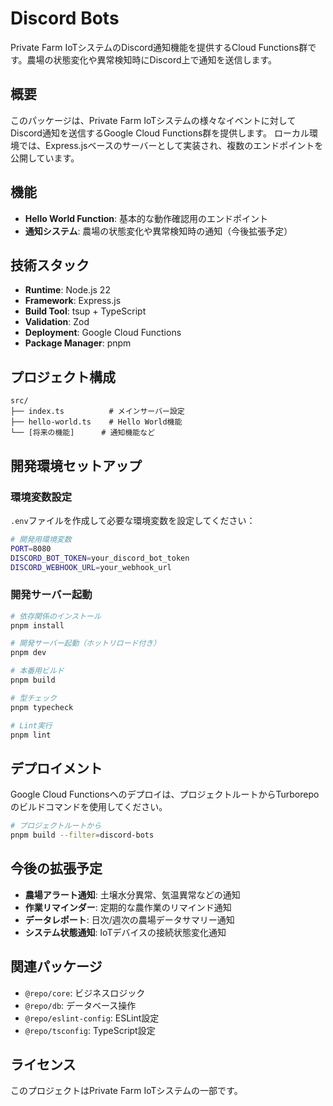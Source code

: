 # Discord Bots

Private Farm IoTシステムのDiscord通知機能を提供するCloud Functions群です。農場の状態変化や異常検知時にDiscord上で通知を送信します。

## 概要

このパッケージは、Private Farm IoTシステムの様々なイベントに対してDiscord通知を送信するGoogle Cloud Functions群を提供します。
ローカル環境では、Express.jsベースのサーバーとして実装され、複数のエンドポイントを公開しています。

## 機能

- **Hello World Function**: 基本的な動作確認用のエンドポイント
- **通知システム**: 農場の状態変化や異常検知時の通知（今後拡張予定）

## 技術スタック

- **Runtime**: Node.js 22
- **Framework**: Express.js
- **Build Tool**: tsup + TypeScript
- **Validation**: Zod
- **Deployment**: Google Cloud Functions
- **Package Manager**: pnpm

## プロジェクト構成

```text
src/
├── index.ts          # メインサーバー設定
├── hello-world.ts    # Hello World機能
└── [将来の機能]      # 通知機能など
```

## 開発環境セットアップ

### 環境変数設定

`.env`ファイルを作成して必要な環境変数を設定してください：

```bash
# 開発用環境変数
PORT=8080
DISCORD_BOT_TOKEN=your_discord_bot_token
DISCORD_WEBHOOK_URL=your_webhook_url
```

### 開発サーバー起動

```bash
# 依存関係のインストール
pnpm install

# 開発サーバー起動（ホットリロード付き）
pnpm dev

# 本番用ビルド
pnpm build

# 型チェック
pnpm typecheck

# Lint実行
pnpm lint
```

## デプロイメント

Google Cloud Functionsへのデプロイは、プロジェクトルートからTurborepoのビルドコマンドを使用してください。

```bash
# プロジェクトルートから
pnpm build --filter=discord-bots
```

## 今後の拡張予定

- **農場アラート通知**: 土壌水分異常、気温異常などの通知
- **作業リマインダー**: 定期的な農作業のリマインド通知
- **データレポート**: 日次/週次の農場データサマリー通知
- **システム状態通知**: IoTデバイスの接続状態変化通知

## 関連パッケージ

- `@repo/core`: ビジネスロジック
- `@repo/db`: データベース操作
- `@repo/eslint-config`: ESLint設定
- `@repo/tsconfig`: TypeScript設定

## ライセンス

このプロジェクトはPrivate Farm IoTシステムの一部です。
